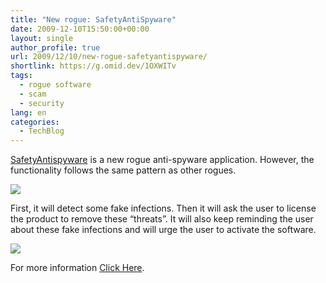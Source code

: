 ```yaml
---
title: "New rogue: SafetyAntiSpyware"
date: 2009-12-10T15:50:00+00:00
layout: single
author_profile: true
url: 2009/12/10/new-rogue-safetyantispyware/
shortlink: https://g.omid.dev/1OXWITv
tags:
  - rogue software
  - scam
  - security
lang: en
categories: 
  - TechBlog
---
```

[SafetyAntispyware](http://sites.google.com/site/boelectronic/computer/malware/list-of-common-malwares/safetyantispyware) is a new rogue anti-spyware application. However, the functionality follows the same pattern as other rogues.

[![](http://1.bp.blogspot.com/_vaUVXcmC3OI/SyERP-eyvgI/AAAAAAAAATo/Wwp9Go83yJg/s400/SafetyAntiSpyware_sm.jpg)](http://1.bp.blogspot.com/_vaUVXcmC3OI/SyERP-eyvgI/AAAAAAAAATo/Wwp9Go83yJg/s1600-h/SafetyAntiSpyware_sm.jpg)

First, it will detect some fake infections. Then it will ask the user to license the product to remove these “threats”. It will also keep reminding the user about these fake infections and will urge the user to activate the software.

[![](http://1.bp.blogspot.com/_vaUVXcmC3OI/SyERRd2A0bI/AAAAAAAAATw/mjuFhw4W5UU/s400/alert_0.jpg)](http://1.bp.blogspot.com/_vaUVXcmC3OI/SyERRd2A0bI/AAAAAAAAATw/mjuFhw4W5UU/s1600-h/alert_0.jpg)

For more information [Click Here](http://sites.google.com/site/boelectronic/computer/malware/list-of-common-malwares/safetyantispyware).